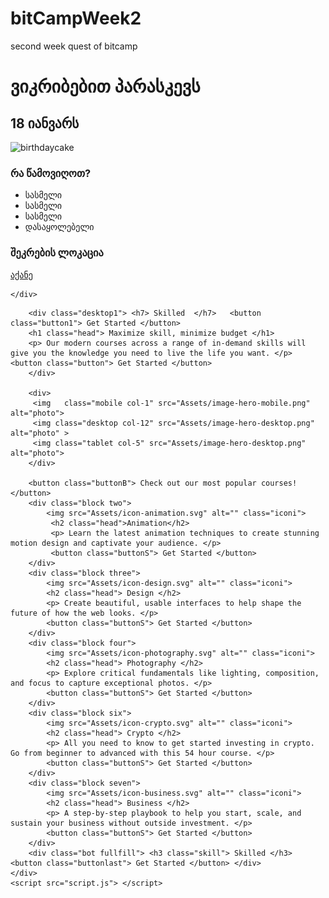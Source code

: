 # bitCampWeek2
 second week quest of bitcamp
<!DOCTYPE html>
<html lang="en">
<head>
    
</head>
<body class="wrapper">
    <div class="container">
        <h1>ვიკრიბებით პარასკევს </h1>
        <h2>18 იანვარს </h2>
        <img src="https://media.discordapp.net/attachments/849015469276790816/861197779673153546/image0.jpg?ex=6788e4ee&is=6787936e&hm=bac56f9900dfbe0c8146a1788d15ac19d34323b88e51da19e5540788ac17d254&=&format=webp&width=263&height=350" alt="birthdaycake">
        <h3> რა წამოვიღოთ? </h3>
        <ul>
            <li> სასმელი </li>
            <li> სასმელი </li>
            <li> სასმელი </li>
            <li> დასაყოლებელი </li>
        </ul>
        <h3> შეკრების ლოკაცია </h3>
        <a link rel="Google maps Link" href=" https://maps.app.goo.gl/ZVm4x6Q6HRsFiV3ZA">  აქანე </a>

    </div>
</body>
</html>



<!DOCTYPE html>
<html lang="en">
<head>
    <meta charset="UTF-8">
    <meta http-equiv="X-UA-Compatible" content="IE=edge">
    <meta name="viewport" content="width=device-width, initial-scale=1.0">
    <link rel="stylesheet" href="reset.css">
    <link rel="stylesheet" href="style.css">
    <link rel="icon" type="image/png" sizes="32x32" href="./assets/favicon-32x32.png">
    <link rel="preconnect" href="https://fonts.googleapis.com">
    <link rel="preconnect" href="https://fonts.gstatic.com" crossorigin>
    <link href="https://fonts.googleapis.com/css2?family=Plus+Jakarta+Sans:wght@400;500;800&display=swap" rel="stylesheet">
    <title>Bitcamp2</title>
</head>
<body class="wrapper">
    <div class="container">

        <div class="desktop1"> <h7> Skilled  </h7>   <button class="button1"> Get Started </button>
        <h1 class="head"> Maximize skill, minimize budget </h1>
        <p> Our modern courses across a range of in-demand skills will give you the knowledge you need to live the life you want. </p> <button class="button"> Get Started </button>
        </div>
        
        <div>
         <img   class="mobile col-1" src="Assets/image-hero-mobile.png" alt="photo">
         <img class="desktop col-12" src="Assets/image-hero-desktop.png" alt="photo" >
         <img class="tablet col-5" src="Assets/image-hero-desktop.png" alt="photo">
        </div>

        <button class="buttonB"> Check out our most popular courses! </button>
        <div class="block two">
            <img src="Assets/icon-animation.svg" alt="" class="iconi">
             <h2 class="head">Animation</h2> 
             <p> Learn the latest animation techniques to create stunning motion design and captivate your audience. </p> 
             <button class="buttonS"> Get Started </button>
        </div>
        <div class="block three"> 
            <img src="Assets/icon-design.svg" alt="" class="iconi">
            <h2 class="head"> Design </h2> 
            <p> Create beautiful, usable interfaces to help shape the future of how the web looks. </p> 
            <button class="buttonS"> Get Started </button>
        </div>
        <div class="block four"> 
            <img src="Assets/icon-photography.svg" alt="" class="iconi">
            <h2 class="head"> Photography </h2>
            <p> Explore critical fundamentals like lighting, composition, and focus to capture exceptional photos. </p>
            <button class="buttonS"> Get Started </button>
        </div>
        <div class="block six"> 
            <img src="Assets/icon-crypto.svg" alt="" class="iconi">
            <h2 class="head"> Crypto </h2>
            <p> All you need to know to get started investing in crypto. Go from beginner to advanced with this 54 hour course. </p>
            <button class="buttonS"> Get Started </button>
        </div>
        <div class="block seven"> 
            <img src="Assets/icon-business.svg" alt="" class="iconi">
            <h2 class="head"> Business </h2>
            <p> A step-by-step playbook to help you start, scale, and sustain your business without outside investment. </p>
            <button class="buttonS"> Get Started </button>
        </div>
        <div class="bot fullfill"> <h3 class="skill"> Skilled </h3> <button class="buttonlast"> Get Started </button> </div>
    </div>
    <script src="script.js"> </script>
</body>
</html>